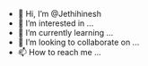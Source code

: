 - 👋 Hi, I’m @Jethihinesh
- 👀 I’m interested in ...
- 🌱 I’m currently learning ...
- 💞️ I’m looking to collaborate on ...
- 📫 How to reach me ...

<!---
Jethihinesh/Jethihinesh is a ✨ special ✨ repository because its `README.md` (this file) appears on your GitHub profile.
You can click the Preview link to take a look at your changes.
--->
